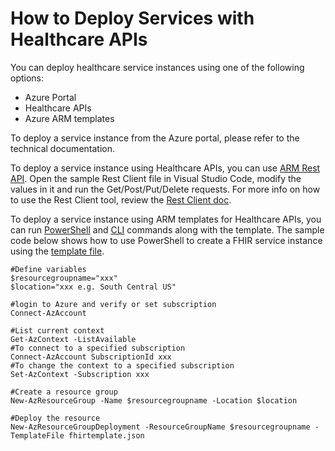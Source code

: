 # How to Deploy Services with Healthcare APIs


You can deploy healthcare service instances using one of the following options:

- Azure Portal
- Healthcare APIs
- Azure ARM templates

To deploy a service instance from the Azure portal, please refer to the technical documentation.

To deploy a service instance using Healthcare APIs, you can use [ARM Rest API](https://docs.microsoft.com/en-us/azure/azure-resource-manager/templates/deploy-rest). Open the sample Rest Client file in Visual Studio Code, modify the values in it and run the Get/Post/Put/Delete requests. For more info on how to use the Rest Client tool, review the [Rest Client doc](/docs/UseVSCodeExtensionRestClient.md).

To deploy a service instance using ARM templates for Healthcare APIs, you can run [PowerShell](https://docs.microsoft.com/en-us/azure/azure-resource-manager/templates/deploy-powershell) and [CLI](https://docs.microsoft.com/en-us/azure/azure-resource-manager/templates/deploy-cli) commands along with the template. The sample code below shows how to use PowerShell to create a FHIR service instance using the [template file](/src/templates/fhiremplate.json).

```
#Define variables
$resourcegroupname="xxx"
$location="xxx e.g. South Central US"

#login to Azure and verify or set subscription
Connect-AzAccount 

#List current context
Get-AzContext -ListAvailable
#To connect to a specified subscription
Connect-AzAccount SubscriptionId xxx
#To change the context to a specified subscription
Set-AzContext -Subscription xxx

#Create a resource group
New-AzResourceGroup -Name $resourcegroupname -Location $location

#Deploy the resource
New-AzResourceGroupDeployment -ResourceGroupName $resourcegroupname -TemplateFile fhirtemplate.json
```